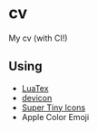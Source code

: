 # cv

My cv (with CI!)

## Using
* [LuaTex](http://www.luatex.org/)
* [devicon](https://devicon.dev/)
* [Super Tiny Icons](https://github.com/edent/SuperTinyIcons)
* Apple Color Emoji
